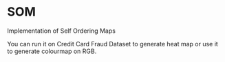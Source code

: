 # SOM
Implementation of Self Ordering Maps 

You can run it on Credit Card Fraud Dataset to generate heat map or use it to generate colourmap on RGB.
